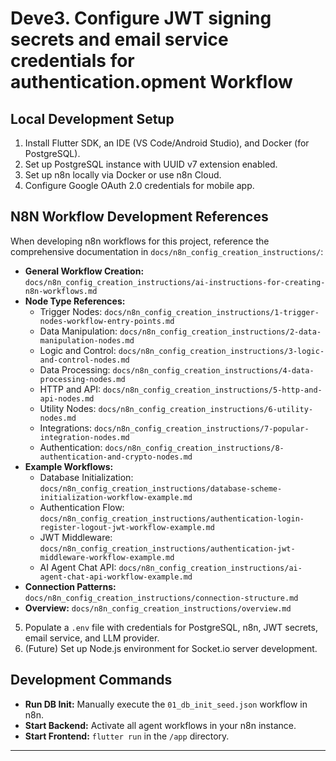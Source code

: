 # Deve3.  Configure JWT signing secrets and email service credentials for authentication.opment Workflow

## Local Development Setup
1.  Install Flutter SDK, an IDE (VS Code/Android Studio), and Docker (for PostgreSQL).
2.  Set up PostgreSQL instance with UUID v7 extension enabled.
3.  Set up n8n locally via Docker or use n8n Cloud.
4.  Configure Google OAuth 2.0 credentials for mobile app.

## N8N Workflow Development References
When developing n8n workflows for this project, reference the comprehensive documentation in `docs/n8n_config_creation_instructions/`:

*   **General Workflow Creation:** `docs/n8n_config_creation_instructions/ai-instructions-for-creating-n8n-workflows.md`
*   **Node Type References:** 
    *   Trigger Nodes: `docs/n8n_config_creation_instructions/1-trigger-nodes-workflow-entry-points.md`
    *   Data Manipulation: `docs/n8n_config_creation_instructions/2-data-manipulation-nodes.md`
    *   Logic and Control: `docs/n8n_config_creation_instructions/3-logic-and-control-nodes.md`
    *   Data Processing: `docs/n8n_config_creation_instructions/4-data-processing-nodes.md`
    *   HTTP and API: `docs/n8n_config_creation_instructions/5-http-and-api-nodes.md`
    *   Utility Nodes: `docs/n8n_config_creation_instructions/6-utility-nodes.md`
    *   Integrations: `docs/n8n_config_creation_instructions/7-popular-integration-nodes.md`
    *   Authentication: `docs/n8n_config_creation_instructions/8-authentication-and-crypto-nodes.md`
*   **Example Workflows:**
    *   Database Initialization: `docs/n8n_config_creation_instructions/database-scheme-initialization-workflow-example.md`
    *   Authentication Flow: `docs/n8n_config_creation_instructions/authentication-login-register-logout-jwt-workflow-example.md`
    *   JWT Middleware: `docs/n8n_config_creation_instructions/authentication-jwt-middleware-workflow-example.md`
    *   AI Agent Chat API: `docs/n8n_config_creation_instructions/ai-agent-chat-api-workflow-example.md`
*   **Connection Patterns:** `docs/n8n_config_creation_instructions/connection-structure.md`
*   **Overview:** `docs/n8n_config_creation_instructions/overview.md`
5.  Populate a `.env` file with credentials for PostgreSQL, n8n, JWT secrets, email service, and LLM provider.
6.  (Future) Set up Node.js environment for Socket.io server development.

## Development Commands
*   **Run DB Init:** Manually execute the `01_db_init_seed.json` workflow in n8n.
*   **Start Backend:** Activate all agent workflows in your n8n instance.
*   **Start Frontend:** `flutter run` in the `/app` directory.

---
